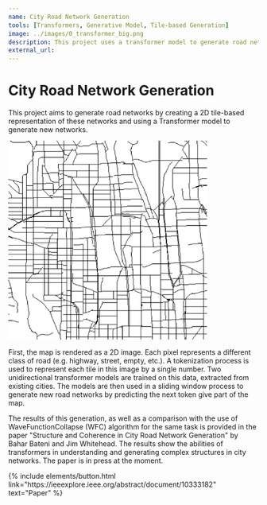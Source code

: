 ```yaml
---
name: City Road Network Generation
tools: [Transformers, Generative Model, Tile-based Generation]
image: ../images/0_transformer_big.png
description: This project uses a transformer model to generate road networks by representing the network as black and white tiled images. The tiles then are extracted as tokens, which can be combined by the transformer model to generate new networks.
external_url:
--- 
```


# City Road Network Generation

This project aims to generate road networks by creating a 2D tile-based representation of these networks and using a Transformer model to generate new networks.

<img src="../images/0_transformer_big.png" alt="preview" width="400"/>

First, the map is rendered as a 2D image. Each pixel represents a different class of road (e.g. highway, street, empty, etc.). A tokenization process is used to represent each tile in this image by a single number. Two unidirectional transformer models are trained on this data, extracted from existing cities. The models are then used in a sliding window process to generate new road networks by predicting the next token give part of the map.

The results of this generation, as well as a comparison with the use of WaveFunctionCollapse (WFC) algorithm for the same task is provided in the paper "Structure and Coherence in City Road Network Generation" by Bahar Bateni and Jim Whitehead. The results show the abilities of transformers in understanding and generating complex structures in city networks. The paper is in press at the moment.

<!-- <p class="text-center">
{% include elements/button.html link="https://github.com/YoussefRaafatNasry/portfolYOU" text="Paper - Comming Soon" disabled=true%}
</p> -->

<p class="text-center">
{% include elements/button.html link="https://ieeexplore.ieee.org/abstract/document/10333182" text="Paper" %}
</p>